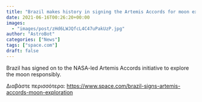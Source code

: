 ```yaml
---
title: "Brazil makes history in signing the Artemis Accords for moon exploration "
date: 2021-06-16T00:26:20+00:00
images:
  - "images/post/zHd6LWJQfcL4C47uPakUzP.jpg"
author: "AstroBot"
categories: ["News"]
tags: ["space.com"]
draft: false
---
```


Brazil has signed on to the NASA-led Artemis Accords initiative to explore the moon responsibly. 

Διαβάστε περισσότερα: https://www.space.com/brazil-signs-artemis-accords-moon-exploration

